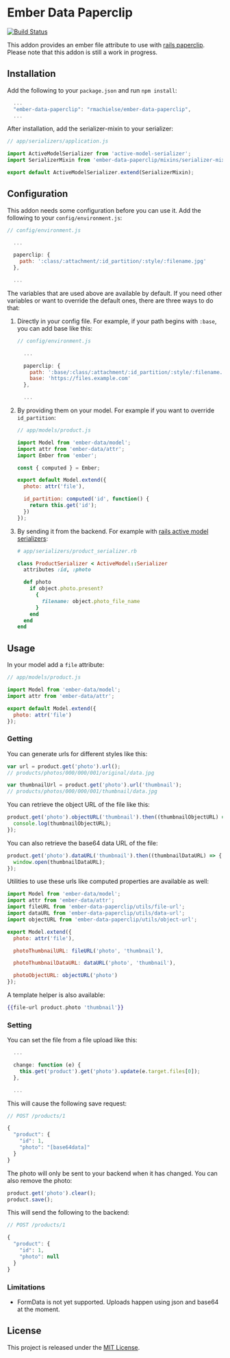 # Ember Data Paperclip
[![Build Status](https://travis-ci.org/rmachielse/ember-data-paperclip.svg)](https://travis-ci.org/rmachielse/ember-data-paperclip)

This addon provides an ember file attribute to use with [rails paperclip](https://github.com/thoughtbot/paperclip).
Please note that this addon is still a work in progress.

## Installation

Add the following to your `package.json` and run `npm install`:

```javascript
  ...
  "ember-data-paperclip": "rmachielse/ember-data-paperclip",
  ...
```

After installation, add the serializer-mixin to your serializer:

```javascript
// app/serializers/application.js

import ActiveModelSerializer from 'active-model-serializer';
import SerializerMixin from 'ember-data-paperclip/mixins/serializer-mixin';

export default ActiveModelSerializer.extend(SerializerMixin);
```

## Configuration

This addon needs some configuration before you can use it.
Add the following to your `config/environment.js`:

```javascript
// config/environment.js

  ...

  paperclip: {
    path: ':class/:attachment/:id_partition/:style/:filename.jpg'
  },

  ...
```

The variables that are used above are available by default.
If you need other variables or want to override the default ones, there are three ways to do that:

  1. Directly in your config file. For example, if your path begins with `:base`, you can add base like this:
     ```javascript
     // config/environment.js

       ...

       paperclip: {
         path: ':base/:class/:attachment/:id_partition/:style/:filename.jpg',
         base: 'https://files.example.com'
       },

       ...
     ```

  2. By providing them on your model. For example if you want to override `id_partition`:

     ```javascript
     // app/models/product.js

     import Model from 'ember-data/model';
     import attr from 'ember-data/attr';
     import Ember from 'ember';

     const { computed } = Ember;

     export default Model.extend({
       photo: attr('file'),

       id_partition: computed('id', function() {
         return this.get('id');
       })
     });
     ```

  3. By sending it from the backend. For example with [rails active model serializers](https://github.com/rails-api/active_model_serializers):

     ```ruby
     # app/serializers/product_serializer.rb

     class ProductSerializer < ActiveModel::Serializer
       attributes :id, :photo

       def photo
         if object.photo.present?
           {
             filename: object.photo_file_name
           }
         end
       end
     end
     ```

## Usage

In your model add a `file` attribute:

```javascript
// app/models/product.js

import Model from 'ember-data/model';
import attr from 'ember-data/attr';

export default Model.extend({
  photo: attr('file')
});
```

### Getting

You can generate urls for different styles like this:

```javascript
var url = product.get('photo').url();
// products/photos/000/000/001/original/data.jpg

var thumbnailUrl = product.get('photo').url('thumbnail');
// products/photos/000/000/001/thumbnail/data.jpg
```

You can retrieve the object URL of the file like this:

```javascript
product.get('photo').objectURL('thumbnail').then((thumbnailObjectURL) => {
  console.log(thumbnailObjectURL);
});
```

You can also retrieve the base64 data URL of the file:

```javascript
product.get('photo').dataURL('thumbnail').then((thumbnailDataURL) => {
  window.open(thumbnailDataURL);
});
```

Utilities to use these urls like computed properties are available as well:

```javascript
import Model from 'ember-data/model';
import attr from 'ember-data/attr';
import fileURL from 'ember-data-paperclip/utils/file-url';
import dataURL from 'ember-data-paperclip/utils/data-url';
import objectURL from 'ember-data-paperclip/utils/object-url';

export Model.extend({
  photo: attr('file'),

  photoThumbnailURL: fileURL('photo', 'thumbnail'),

  photoThumbnailDataURL: dataURL('photo', 'thumbnail'),

  photoObjectURL: objectURL('photo')
});
```

A template helper is also available:

```handlebars
{{file-url product.photo 'thumbnail'}}
```

### Setting

You can set the file from a file upload like this:

```javascript
  ...

  change: function (e) {
    this.get('product').get('photo').update(e.target.files[0]);
  },

  ...
```

This will cause the following save request:

```javascript
// POST /products/1

{
  "product": {
    "id": 1,
    "photo": "[base64data]"
  }
}
```

The photo will only be sent to your backend when it has changed.
You can also remove the photo:

```javascript
product.get('photo').clear();
product.save();
```

This will send the following to the backend:

```javascript
// POST /products/1

{
  "product": {
    "id": 1,
    "photo": null
  }
}
```

### Limitations
- FormData is not yet supported. Uploads happen using json and base64 at the moment.

## License

This project is released under the [MIT License](LICENSE.md).
